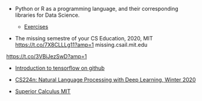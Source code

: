* Python or R as a programming language, and their corresponding libraries for Data Science.
	- [Exercises](https://www.hackerrank.com/domains/tutorials/30-days-of-code)

* The missing semestre of your CS Education, 2020, MIT
https://t.co/7X8CLLLg11?amp=1
missing.csail.mit.edu

https://t.co/3VBiJezSwD?amp=1


* [Introduction to tensorflow on github](https://lab.github.com/everydeveloper/introduction-to-tensorflow)

* [CS224n: Natural Language Processing with Deep Learning, Winter 2020](https://web.stanford.edu/class/cs224n/)

* [Superior Calculus MIT](https://ocw.mit.edu/resources/res-18-005-highlights-of-calculus-spring-2010/)
